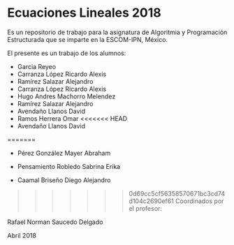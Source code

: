 # Ecuaciones Lineales 2018

Es un repositorio de trabajo para la asignatura de 
Algoritmia y Programación Estructurada 
que se imparte en la ESCOM-IPN, México.

El presente es un trabajo de los alumnos:
* Garcia Reyeo
* Carranza López Ricardo Alexis 
* Ramírez Salazar Alejandro
* Carranza López Ricardo Alexis
* Hugo Andres Machorro Melendez
* Ramírez Salazar Alejandro  
* Avendaño Llanos David
* Ramos Herrera Omar
<<<<<<< HEAD
* Avendaño Llanos David
  
=======


* Pérez González Mayer Abraham

* Pensamiento Robledo Sabrina Erika

* Caamal Briseño Diego Alejandro  

>>>>>>> 0d69cc5cf56358570671bc3cd74d104c2690ef61
Coordinados por el profesor:

Rafael Norman Saucedo Delgado

Abril 2018
